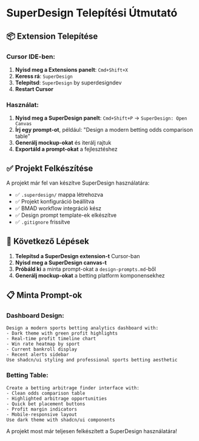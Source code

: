 # SuperDesign Telepítési Útmutató

## 📦 Extension Telepítése

### Cursor IDE-ben:
1. **Nyisd meg a Extensions panelt**: `Cmd+Shift+X`
2. **Keress rá**: `SuperDesign`
3. **Telepítsd**: `SuperDesign` by superdesigndev
4. **Restart Cursor**

### Használat:
1. **Nyisd meg a SuperDesign panelt**: `Cmd+Shift+P` → `SuperDesign: Open Canvas`
2. **Írj egy prompt-ot**, például: "Design a modern betting odds comparison table"
3. **Generálj mockup-okat** és iterálj rajtuk
4. **Exportáld a prompt-okat** a fejlesztéshez

## ✅ Projekt Felkészítése

A projekt már fel van készítve SuperDesign használatára:

- ✅ `.superdesign/` mappa létrehozva
- ✅ Projekt konfiguráció beállítva
- ✅ BMAD workflow integráció kész
- ✅ Design prompt template-ek elkészítve
- ✅ `.gitignore` frissítve

## 🎯 Következő Lépések

1. **Telepítsd a SuperDesign extension-t** Cursor-ban
2. **Nyisd meg a SuperDesign canvas-t**
3. **Próbáld ki** a minta prompt-okat a `design-prompts.md`-ből
4. **Generálj mockup-okat** a betting platform komponensekhez

## 📋 Minta Prompt-ok

### Dashboard Design:
```
Design a modern sports betting analytics dashboard with:
- Dark theme with green profit highlights  
- Real-time profit timeline chart
- Win rate heatmap by sport
- Current bankroll display
- Recent alerts sidebar
Use shadcn/ui styling and professional sports betting aesthetic
```

### Betting Table:
```
Create a betting arbitrage finder interface with:
- Clean odds comparison table
- Highlighted arbitrage opportunities  
- Quick bet placement buttons
- Profit margin indicators
- Mobile-responsive layout
Use dark theme with shadcn/ui components
```

A projekt most már teljesen felkészített a SuperDesign használatára!
